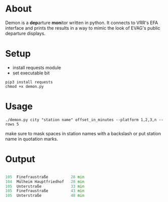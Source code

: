 # About
Demon is a <b>dep</b>arture <b>mon</b>itor written in python. It connects to VRR's EFA interface and prints the results in a way to mimic the look of EVAG's public departure displays.

# Setup
- install requests module
- set executable bit

``` 
pip3 install requests
chmod +x demon.py
```

# Usage
`./demon.py city "station name" offset_in_minutes --platform 1,2,3,n --rows 5`

make sure to mask spaces in station names with a backslash or put station name in quotation marks.

# Output

``` ./demon.py Essen "Abzweig Aktienstr" 25 --platform 1,2 --rows 5

105  Finefraustraße          28 min
104  Mülheim Hauptfriedhof   28 min 
105  Unterstraße             33 min
105  Finefraustraße          43 min 
105  Unterstraße             48 min
```
